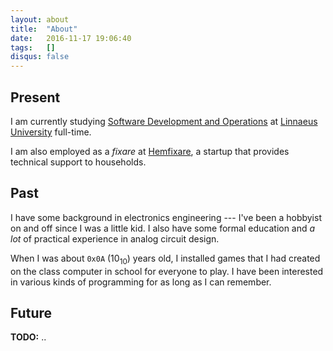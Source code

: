 ```yaml
---
layout: about
title:  "About"
date:   2016-11-17 19:06:40
tags:   []
disqus: false
---
```



Present
-------
I am currently studying [Software Development and Operations][udm-devops] 
at [Linnaeus University][lnu-eng] full-time.

I am also employed as a _fixare_ at [Hemfixare][hemfixare], a 
startup that provides technical support to households. 

Past
----
I have some background in electronics engineering --- I've been a 
hobbyist on and off since I was a little kid. I also have some formal 
education and _a lot_ of practical experience in analog circuit design.

When I was about `0x0A` (10<sub>10</sub>) years old, I installed games 
that I had created on the class computer in school for everyone to play. 
I have been interested in various kinds of programming for as long as I 
can remember.

Future
------
__TODO:__ ..
    
    
[udm-devops]: http://udm-devops.se
[lnu-eng]: https://lnu.se/en/
[hemfixare]: https://hemfixare.se/
